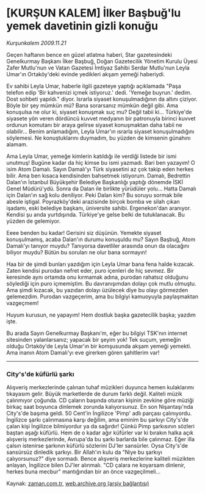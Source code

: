 # [KURŞUN KALEM] İlker Başbuğ'lu yemek davetinin gizli konuğu

*Kurşunkalem 2009.11.21*

<tr><td class="metin" colspan="2" style="padding-top: 20px; padding-left: 5px; ">Geçen haftanın bence en güzel atlatma haberi, Star gazetesindeki Genelkurmay Başkanı İlker Başbuğ, Doğan Gazetecilik Yönetim Kurulu Üyesi Zafer Mutlu'nun ve Vatan Gazetesi İmtiyaz Sahibi Serdar Mutlu'nun Leyla Umar'ın Ortaköy'deki evinde yedikleri akşam yemeği haberiydi.</td></tr><tr><td class="metin" colspan="2" style="padding-top: 20px; padding-left: 5px; "><p>Ev sahibi Leyla Umar, haberle ilgili gazeteye yaptığı açıklamada "Paşa telefon edip 'Bir kahvenizi içmek istiyoruz.' dedi. 'Yemeğe buyrun.' dedim. Dost sohbeti yapıldı." diyor. Israrla siyaset konuşulmadığının da altını çiziyor. Böyle bir şey mümkün mü? Bana sorarsanız mümkün değil gibi. Ama konuşulsa ne olur ki, siyaset konuşmak suç mu? Değil tabii ki... Türkiye'de siyasete yön veren dördüncü kuvvet medyanın bir patronuyla birinci kuvvet ordunun komutanı bir araya gelirse siyaset konuşmaktan daha tabii ne olabilir... Benim anlamadığım, Leyla Umar'ın ısrarla siyaset konuşulmadığını söylemesi. Ne konuştuklarını duymadım, bu yüzden de kimsenin günahını alamam.
<p>Ama Leyla Umar, yemeğe kimlerin katıldığı ile verdiği listede bir ismi unutmuş! Bugüne kadar da hiç kimse bu ismi yazmadı. Bari ben yazayım! O isim Atom Damalı. Sayın Damalı'yı Türk siyasetini az çok takip eden herkes bilir. Ama ben kısaca kendisinden bahsetmek istiyorum. Damalı, Bedrettin Dalan'ın İstanbul Büyükşehir Belediye Başkanlığı yaptığı dönemde İSKİ Genel Müdürü'ydü. Sonra da Dalan ile birlikte yürüdüler yolu... Hatta Damalı için Dalan'ın sağ kolu deniliyor. Peki Dalan kim? Bu soruyu sormak bile abesle iştigal. Poyrazköy'deki arazisinde birçok bomba ve silah çıkan işadamı, eski belediye başkanı, üniversite sahibi. Ergenekon'dan aranıyor. Kendisi şu anda yurtdışında. Türkiye'ye gelse belki de tutuklanacak. Bu yüzden de gelemiyor.
<p>Eeee benden bu kadar! Gerisini siz düşünün. Yemekte siyaset konuşulmamış, acaba Dalan'ın durumu konuşuldu mu? Sayın Başbuğ, Atom Damalı'yı tanıyor muydu? Tanıyorsa davetliler arasında onun da olacağını biliyor muydu? Bütün bu soruları ne olur bana sormayın!
<p>Haa bir de şimdi bunları yazdığım için Leyla Umar bana fena halde kızacak. Zaten kendisi purodan nefret eder, puro içenleri de hiç sevmez. Bir keresinde aynı ortamda onu kırmamak adına, purodan rahatsız olduğunu söylediği için puro içmemiştim. Bu davranışımdan dolayı çok mutlu olmuştu. Ama şimdi kızacak, bu yazıdan dolayı üzülecek diye bu olayı görmezden gelemezdim. Purodan vazgeçerim, ama bu bilgiyi kamuoyuyla paylaşmaktan vazgeçmem!
<p>Huyum kurusun, ne yapayım! Hem dostluk başka gazetecilik başka; yazdım işte. 
<p>Bu arada Sayın Genelkurmay Başkanı'm, eğer bu bilgiyi TSK'nın internet sitesinden yalanlarsanız; yapacak bir şeyim yok! Tek suçum, yemeğin olduğu Ortaköy'de Leyla Umar'ın bir komşusunda akşam yemeği yemekti. Ama inanın Atom Damalı'yı eve girerken gören şahitlerim var!
<p><hr/>
<p><h3>City's'de küfürlü şarkı</h3>
<p>Alışveriş merkezlerinde çalınan tuhaf müzikleri duyunca hemen kulaklarımı tıkayasım gelir. Büyük marketlerde de durum farklı değil. Kaliteli müzik çalınmıyor çoğunda. CD çaların başında oturan kişinin zevkine göre müziği birkaç saat boyunca dinlemek zorunda kalıyorsunuz. En son Nişantaşı'nda City's'de başıma geldi. 50 Cent'in İngilizce 'Pimp' adlı parçası çalınıyordu. İngilizce şarkı çalınmasına karşı değilim, ama eminim bu şarkıyı City's'de çalan kişi İngilizce bilmiyordur ya da sağırdır! Çünkü Pimp şarkısının sözleri baştan aşağı küfürlü. Hem de o kadar ağır küfürler var ki bırakın halka açık alışveriş merkezlerinde, Avrupa'da bu şarkı barlarda bile çalınmaz. Eğer illa çalsın istenirse şarkının küfürlü sözlerini DJ'ler sansürler. Oysa City's'de sansürsüz dinledik şarkıyı. Bir Allah'ın kulu da "Niye bu şarkıyı çalıyorsunuz?" diye sormadı. Bence alışveriş merkezlerine kaliteli müzikten anlayan, İngilizce bilen DJ'ler alınmalı. "CD çalara ne koyarsam dinlenir, herkes buna mecbur" mantığından bir an önce vazgeçilmeli...<br/></p></p></p></p></p></p></p></p></p></td></tr>

Kaynak: [zaman.com.tr](http://zaman.com.tr/yazar.do?yazino=918208), [web.archive.org (arşiv bağlantısı)](http://web.archive.org/web/20100110212434/http://www.zaman.com.tr:80/yazar.do?yazino=918208)
